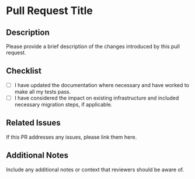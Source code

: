 # Pull Request Title

## Description

Please provide a brief description of the changes introduced by this pull request.

## Checklist

- [ ] I have updated the documentation where necessary and have worked to make all my tests pass.
- [ ] I have considered the impact on existing infrastructure and included necessary migration steps, if applicable.

## Related Issues

If this PR addresses any issues, please link them here.

## Additional Notes

Include any additional notes or context that reviewers should be aware of.
